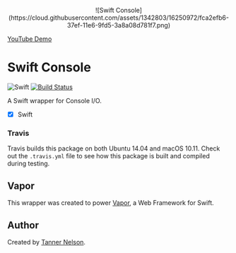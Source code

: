 <p align="center">
![Swift Console](https://cloud.githubusercontent.com/assets/1342803/16250972/fca2efb6-37ef-11e6-9fd5-3a8a08d781f7.png)

[YouTube Demo](https://youtu.be/3WMv8IjuYK8)
</p>

# Swift Console

![Swift](https://camo.githubusercontent.com/0727f3687a1e263cac101c5387df41048641339c/68747470733a2f2f696d672e736869656c64732e696f2f62616467652f53776966742d332e302d6f72616e67652e7376673f7374796c653d666c6174)
[![Build Status](https://travis-ci.org/qutheory/console.svg?branch=master)](https://travis-ci.org/qutheory/console)

A Swift wrapper for Console I/O.

- [x] Swift

### Travis

Travis builds this package on both Ubuntu 14.04 and macOS 10.11. Check out the `.travis.yml` file to see how this package is built and compiled during testing.

## Vapor

This wrapper was created to power [Vapor](https://github.com/qutheory/vapor), a Web Framework for Swift. 

## Author

Created by [Tanner Nelson](https://github.com/tannernelson).
